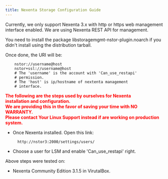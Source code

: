 ```yaml
---
title: Nexenta Storage Configuration Guide
---
```

Currently, we only support Nexenta 3.x with http or https
web management interface enabled. We are using Nexenta REST API
for management.

You need to install the package libstoragemgmt-nstor-plugin.noarch if you
didn't install using the distribution tarball.

Once done, the URI will be:

        nstor://username@host
        nstor+ssl://username@host
        # The 'username' is the account with 'Can_use_restapi'
        # permission.
        # The 'host' is ip/hostname of nextenta management
        # interface.

<p style="color: red">
<b>
The following are the steps used by ourselves for Nexenta
<br>
installation and configuration.
<br>
We are providing this in the favor of saving your time with NO WARRANTY.
<br>
Please contact Your Linux Support instead if are working on production system.
</b>
</p>

* Once Nexenta installed. Open this link:

        http://nstor3:2000/settings/users/

* Choose a user for LSM and enable 'Can_use_restapi' right.


Above steps were tested on:

* Nexenta Community Edition 3.1.5 in VirutalBox.
